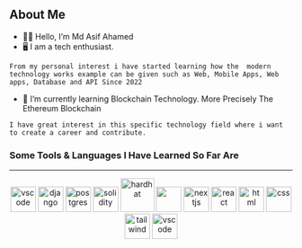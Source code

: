 

<!--
**mdasifahamed/mdasifahamed** is a ✨ _special_ ✨ repository because its `README.md` (this file) appears on your GitHub profile.

Here are some ideas to get you started:

- 🔭 I’m currently working on ...
- 🌱 I’m currently learning ...
- 👯 I’m looking to collaborate on ...
- 🤔 I’m looking for help with ...
- 💬 Ask me about ...
- 📫 How to reach me: ...
- 😄 Pronouns: ...
- ⚡ Fun fact: ...
-->

## About Me 


- 🧔‍♂️ Hello, I’m Md Asif Ahamed 
- 🖥 I am a tech enthusiast.

```From my personal interest i have started learning how the  modern technology works example can be given such as Web, Mobile Apps, Web apps, Database and API Since 2022 ```
  
- 🤔 I’m currently learning Blockchain Technology. More Precisely The Ethereum Blockchain

```I have great interest in this specific technology field where i want to create a career and contribute.```


>>> 
### Some Tools  & Languages I Have Learned So Far  Are 
--- 
<p align="center">  
  <img src="https://cdn.jsdelivr.net/gh/devicons/devicon/icons/python/python-original.svg"alt="vscode" width="45" height="45"/>
  <img src="https://cdn.jsdelivr.net/gh/devicons/devicon/icons/django/django-plain-wordmark.svg" alt="django" width="45" height="45"/>
  <img src="https://cdn.jsdelivr.net/gh/devicons/devicon/icons/postgresql/postgresql-original.svg" alt="postgres" width="45" height="45" />
  <img src="https://cdn.jsdelivr.net/gh/devicons/devicon/icons/solidity/solidity-plain.svg" alt="solidity" width="45" height="45"/>
  <img src="https://hardhat.org/_next/image?url=%2F_next%2Fstatic%2Fmedia%2Fhardhat-logo-dark.484eb916.svg&w=256&q=75" alt="hardhat" width="60" height="60" />
  <img src="https://cdn.jsdelivr.net/gh/devicons/devicon/icons/nodejs/nodejs-original.svg" width="45" height="45" /> 
  <img src="https://cdn.jsdelivr.net/gh/devicons/devicon/icons/nextjs/nextjs-original.svg" alt="nextjs" width="45" height="45"/>
  <img src="https://cdn.jsdelivr.net/gh/devicons/devicon/icons/react/react-original.svg"  alt="react" width="45" height="45"/>
  <img src="https://cdn.jsdelivr.net/gh/devicons/devicon/icons/html5/html5-original.svg" alt="html" width="45" height="45"/>
  <img src="https://cdn.jsdelivr.net/gh/devicons/devicon/icons/css3/css3-plain.svg" alt="css" width="45" height="45"/>
  <img src="https://cdn.jsdelivr.net/gh/devicons/devicon/icons/tailwindcss/tailwindcss-plain.svg" alt="tailwind" width="45" height="45" />
  <img src="https://cdn.jsdelivr.net/gh/devicons/devicon/icons/vscode/vscode-original.svg" alt="vscode" width="45" height="45"/>
</p>
